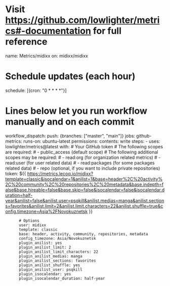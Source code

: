 <!-- name: Default metrics
uses: midixx/metrics@latest
with:
  filename: metrics.base.svg
  token: ${{ ![Metrics](https://metrics.lecoq.io/midixx?template=classic&isocalendar=1&stargazers=1&followup=1&sponsors=1&discussions=1&base=header%2C%20activity%2C%20community%2C%20repositories%2C%20metadata&base.indepth=false&base.hireable=false&base.skip=false&isocalendar=false&isocalendar.duration=half-year&stargazers=false&stargazers.charts=true&stargazers.charts.type=classic&stargazers.worldmap=false&stargazers.worldmap.sample=0&followup=false&followup.sections=repositories&followup.indepth=false&followup.archived=true&sponsors=false&sponsors.sections=goal%2C%20list%2C%20about&sponsors.past=false&sponsors.size=24&sponsors.title=Sponsor%20Me!&discussions=false&discussions.categories=true&discussions.categories.limit=0&config.timezone=Asia%2FNovokuznetsk) }}
  base: header, activity, community, repositories, metadata

  - uses: midixx/metrics@latest
  with:
    config_timezone: Russia/Moskow -->



# Visit https://github.com/lowlighter/metrics#-documentation for full reference
name: Metrics/midixx
on: midixx/midixx
  # Schedule updates (each hour)
  schedule: [{cron: "0 * * * *"}]
  # Lines below let you run workflow manually and on each commit
  workflow_dispatch:
  push: {branches: ["master", "main"]}
jobs:
  github-metrics:
    runs-on: ubuntu-latest
    permissions:
      contents: write
    steps:
      - uses: lowlighter/metrics@latest
        with:
          # Your GitHub token
          # The following scopes are required:
          #  - public_access (default scope)
          # The following additional scopes may be required:
          #  - read:org      (for organization related metrics)
          #  - read:user     (for user related data)
          #  - read:packages (for some packages related data)
          #  - repo          (optional, if you want to include private repositories)
          token: ${{ https://metrics.lecoq.io/midixx?template=classic&isocalendar=1&anilist=1&base=header%2C%20activity%2C%20community%2C%20repositories%2C%20metadata&base.indepth=false&base.hireable=false&base.skip=false&isocalendar=false&isocalendar.duration=half-year&anilist=false&anilist.user=psqkill&anilist.medias=manga&anilist.sections=favorites&anilist.limit=2&anilist.limit.characters=22&anilist.shuffle=true&config.timezone=Asia%2FNovokuznetsk }}

          # Options
          user: midixx
          template: classic
          base: header, activity, community, repositories, metadata
          config_timezone: Asia/Novokuznetsk
          plugin_anilist: yes
          plugin_anilist_limit: 2
          plugin_anilist_limit_characters: 22
          plugin_anilist_medias: manga
          plugin_anilist_sections: favorites
          plugin_anilist_shuffle: yes
          plugin_anilist_user: psqkill
          plugin_isocalendar: yes
          plugin_isocalendar_duration: half-year